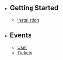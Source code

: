 - ## Getting Started
    - [Installation](/admin/docs/{{version}}/installation)
- ## Events
    - [User](/admin/docs/{{version}}/userEvents)
    - [Tickets](/admin/docs/{{version}}/ticketEvents)
